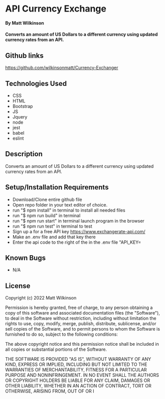 # API Currency Exchange

#### By Matt Wilkinson

#### Converts an amount of US Dollars to a different currency using updated currency rates from an API.  

## Github links
https://github.com/wilkinsonmatt/Currency-Exchanger

## Technologies Used

* CSS
* HTML
* Bootstrap
* JS
* Jquery
* node
* jest
* babel
* eslint


## Description
Converts an amount of US Dollars to a different currency using updated currency rates from an API. 

## Setup/Installation Requirements

* Download/Clone entire github file
* Open repo folder in your text editor of choice.
* run "$ npm install" in terminal to install all needed files
* run "$ npm run build" in terminal
* run "$ npm run start" in terminal launch program in the browser
* run "$ npm run test" in terminal to test
* Sign up a for a free API key https://www.exchangerate-api.com/
* Make an .env file and add that key there
* Enter the api code to the right of the in the .env file "API_KEY=  

## Known Bugs

* N/A

## License

Copyright (c) 2022 Matt Wilkinson

Permission is hereby granted, free of charge, to any person obtaining a copy
of this software and associated documentation files (the "Software"), to deal
in the Software without restriction, including without limitation the rights
to use, copy, modify, merge, publish, distribute, sublicense, and/or sell
copies of the Software, and to permit persons to whom the Software is
furnished to do so, subject to the following conditions:

The above copyright notice and this permission notice shall be included in all
copies or substantial portions of the Software.

THE SOFTWARE IS PROVIDED "AS IS", WITHOUT WARRANTY OF ANY KIND, EXPRESS OR
IMPLIED, INCLUDING BUT NOT LIMITED TO THE WARRANTIES OF MERCHANTABILITY,
FITNESS FOR A PARTICULAR PURPOSE AND NONINFRINGEMENT. IN NO EVENT SHALL THE
AUTHORS OR COPYRIGHT HOLDERS BE LIABLE FOR ANY CLAIM, DAMAGES OR OTHER
LIABILITY, WHETHER IN AN ACTION OF CONTRACT, TORT OR OTHERWISE, ARISING FROM,
OUT OF OR I
